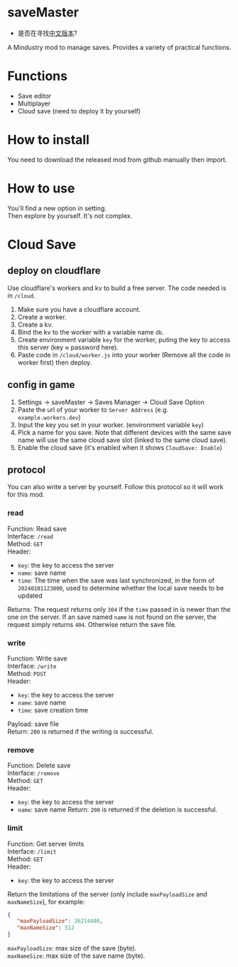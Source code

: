 # saveMaster

 - 是否在寻找[中文版本](./readme.zh_cn.md)?

A Mindustry mod to manage saves. Provides a variety of practical functions.

# Functions
 
 - Save editor
 - Multiplayer
 - Cloud save (need to deploy it by yourself)
 
# How to install
You need to download the released mod from github manually then import.

# How to use
You'll find a new option in setting.  
Then explore by yourself. It's not complex.

# Cloud Save
## deploy on cloudflare
Use cloudflare's workers and kv to build a free server.  The code needed is in `/cloud`.  

1. Make sure you have a cloudflare account.
2. Create a worker.
3. Create a kv.
4. Bind the kv to the worker with a variable name `db`.
5. Create environment variable `key` for the worker, puting the key to access this server (key ≈ password here).
6. Paste code in `/cloud/worker.js` into your worker (Remove all the code in worker first) then deploy.

## config in game

1. Settings -> saveMaster -> Saves Manager -> Cloud Save Option
2. Paste the url of your worker to `Server Address` (e.g. `example.workers.dev`)
3. Input the key you set in your worker. (environment variable `key`)
4. Pick a name for you save. Note that different devices with the same save name will use the same cloud save slot (linked to the same cloud save).
5. Enable the cloud save (it's enabled when it shows `CloudSave: Enable`)

## protocol
You can also write a server by yourself. Follow this protocol so it will work for this mod.
### read
Function: Read save  
Interface: `/read`  
Method: `GET`  
Header:

 - `key`: the key to access the server
 - `name`: save name
 - `time`: The time when the save was last synchronized, in the form of `20240101123000`, used to determine whether the local save needs to be updated

Returns: The request returns only `304` if the `time` passed in is newer than the one on the server.  If an save named `name` is not found on the server, the request simply returns `404`.  Otherwise return the save file.  
### write
Function: Write save  
Interface: `/write`  
Method: `POST`  
Header:

 - `key`: the key to access the server
 - `name`: save name
 - `time`: save creation time

Payload: save file  
Return: `200` is returned if the writing is successful.  
### remove
Function: Delete save  
Interface: `/remove`  
Method: `GET`  
Header:

 - `key`: the key to access the server
 - `name`: save name
Return: `200` is returned if the deletion is successful.  
### limit
Function: Get server limits  
Interface: `/limit`  
Method: `GET`  
Header:

 - `key`: the key to access the server

Return the limitations of the server (only include `maxPayloadSize` and `maxNameSize`), for example:

 ```json
{
    "maxPayloadSize": 26214400,
    "maxNameSize": 512
}
```

`maxPayloadSize`: max size of the save (byte).  
`maxNameSize`: max size of the save name (byte).